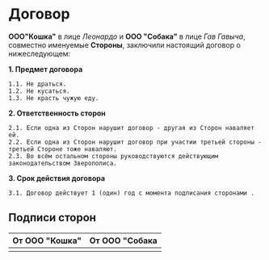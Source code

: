 # Договор

**ООО"Кошка"** в лице *Леонардо* и **ООО "Собака"** в лице *Гав Гавыча*, совместно именуемые **Стороны**, заключили настоящий договор о нижеследующем:

**1. Предмет договора**

    1.1. Не драться.
    1.2. Не кусаться.
    1.3. Не красть чужую еду.

**2. Ответственность сторон**

    2.1. Если одна из Сторон нарушит договор - другая из Сторон наваляет ей.
    2.2. Если одна из Сторон нарушит договор при участии третьей стороны - третьей Стороне тоже наваляют.
    2.3. Во всём остальном стороны руководствуются действующим законодательством Зверополиса.

**3. Срок действия договора**
  
    3.1. Договор действует 1 (один) год с момента подписания сторонами .

## Подписи сторон

| От ООО "Кошка" | От ООО "Собака |
|----------------|-------------------|
|                |                   |




